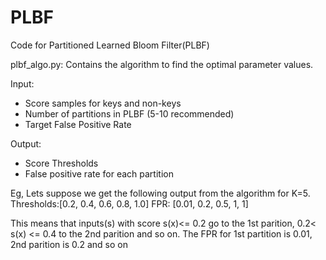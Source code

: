 # PLBF
Code for Partitioned Learned Bloom Filter(PLBF)


plbf_algo.py: Contains the algorithm to find the optimal parameter values.

Input:
- Score samples for keys and non-keys
- Number of partitions in PLBF (5-10 recommended)
- Target False Positive Rate 

Output:
- Score Thresholds 
- False positive rate for each partition

Eg,
Lets suppose we get the following output from the algorithm for K=5.
Thresholds:[0.2, 0.4, 0.6, 0.8, 1.0]
FPR: [0.01, 0.2, 0.5, 1, 1]

This means that inputs(s) with score s(x)<= 0.2 go to the 1st parition, 0.2< s(x) <= 0.4 to the 2nd parition and so on.
The FPR for 1st partition is  0.01, 2nd parition is 0.2 and so on
